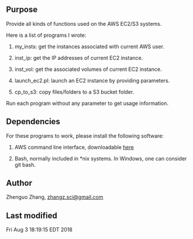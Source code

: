 ## Purpose

Provide all kinds of functions used on the AWS EC2/S3 systems.

Here is a list of programs I wrote:

1. my\_insts: get the instances associated with current AWS user.

2. inst\_ip: get the IP addresses of current EC2 instance.

3. inst\_vol: get the associated volumes of current EC2 instance.

4. launch\_ec2.pl: launch an EC2 instance by providing parameters.

5. cp\_to\_s3: copy files/folders to a S3 bucket folder.

Run each program without any parameter to get usage information.

## Dependencies

For these programs to work, please install the following software:

1. AWS command line interface, downloadable
   [here](https://aws.amazon.com/cli/)

2. Bash, normally included in \*nix systems. In Windows, one can
consider git bash.

## Author

Zhenguo Zhang, zhangz.sci@gmail.com

## Last modified

Fri Aug  3 18:19:15 EDT 2018
